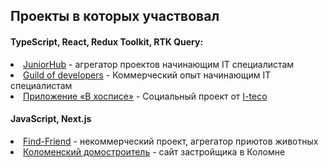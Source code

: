 ## Проекты в которых участвовал

#### TypeScript, React, Redux Toolkit, RTK Query:
<li><a href="https://juniorhub.ru/">JuniorHub</a> - агрегатор проектов начинающим IT специалистам</li>
<li><a href="https://guild-of-developers.ru/">Guild of developers</a> - Коммерческий опыт начинающим IT специалистам</li>
<li><a href="https://github.com/fmh-charity/fmh-web/pull/36">Приложение «В хосписе»</a> - Социальный проект от <a href="https://iteco-inno.ru/social-projects">I-teco</a></li>

#### JavaScript, Next.js
<li><a href="https://www.behance.net/gallery/177655809/Find-Friend-Website?tracking_source=search_projects%7CWhite">Find-Friend</a> - некоммерческий проект, агрегатор приютов животных</li>
<li><a href="https://nextjs-npeplov.vercel.app/">Коломенский домостроитель<a/> - сайт застройщика в Коломне</li>
